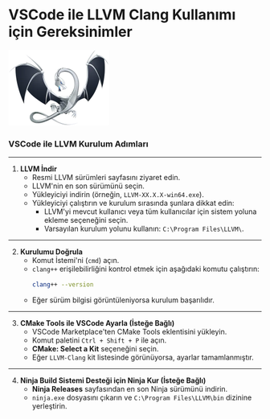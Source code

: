 # VSCode ile LLVM Clang Kullanımı için Gereksinimler

<img src="image/llvm.png" alt="LLVM Clang" width="200">

### VSCode ile LLVM Kurulum Adımları
---
1. **LLVM İndir**
   - Resmi LLVM sürümleri sayfasını ziyaret edin.
   - LLVM'nin en son sürümünü seçin.
   - Yükleyiciyi indirin (örneğin, `LLVM-XX.X.X-win64.exe`).
   - Yükleyiciyi çalıştırın ve kurulum sırasında şunlara dikkat edin:
     - LLVM'yi mevcut kullanıcı veya tüm kullanıcılar için sistem yoluna ekleme seçeneğini seçin.
     - Varsayılan kurulum yolunu kullanın: `C:\Program Files\LLVM\`.
---

2. **Kurulumu Doğrula**
   - Komut İstemi'ni (`cmd`) açın.
   - `clang++` erişilebilirliğini kontrol etmek için aşağıdaki komutu çalıştırın:
     ```bash
     clang++ --version
     ```
   - Eğer sürüm bilgisi görüntüleniyorsa kurulum başarılıdır.
---
3. **CMake Tools ile VSCode Ayarla (İsteğe Bağlı)**
   - VSCode Marketplace'ten CMake Tools eklentisini yükleyin.
   - Komut paletini `Ctrl + Shift + P` ile açın.
   - **CMake: Select a Kit** seçeneğini seçin.
   - Eğer `LLVM-Clang` kit listesinde görünüyorsa, ayarlar tamamlanmıştır.
---
4. **Ninja Build Sistemi Desteği için Ninja Kur (İsteğe Bağlı)**
   - **Ninja Releases** sayfasından en son Ninja sürümünü indirin.
   - `ninja.exe` dosyasını çıkarın ve `C:\Program Files\LLVM\bin` dizinine yerleştirin.
